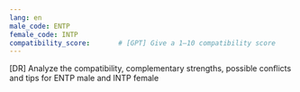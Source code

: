 ```yaml
---
lang: en
male_code: ENTP
female_code: INTP
compatibility_score:       # [GPT] Give a 1–10 compatibility score
---
```


[DR] Analyze the compatibility, complementary strengths, possible conflicts and tips for ENTP male and INTP female

